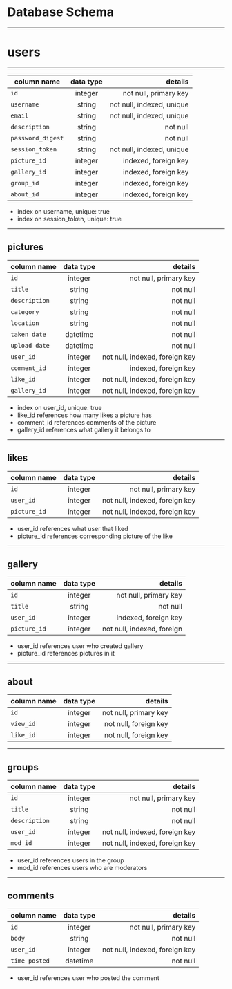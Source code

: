 # Database Schema
----
# users
----
| column name   |data type|details|
| ------------- |:-------------:| -----:|
| `id`    | integer | not null, primary key |
| `username`|  string | not null, indexed, unique|
| `email` | string | not null, indexed, unique |
|`description` | string | not null|
| `password_digest`| string| not null|
| `session_token`| string | not null, indexed, unique|
|`picture_id`| integer | indexed, foreign key|
|`gallery_id`| integer | indexed, foreign key|
|`group_id`| integer | indexed, foreign key |
|`about_id`| integer | indexed, foreign key|

* index on username, unique: true
* index on session_token, unique: true
--------
<!-- view ids?? view table?? -->
 pictures
--------
|column name | data type| details|
|------------|:---------:|--------:|
|`id`|integer|not null, primary key|
|`title`| string | not null|
|`description`| string |not null|
|`category`| string | not null|
|`location`| string | not null|
|`taken date`| datetime | not null|
|`upload date`| datetime | not null|
|`user_id`| integer | not null, indexed, foreign key|
|`comment_id`| integer| indexed, foreign key|
|`like_id`| integer | not null, indexed, foreign key|
|`gallery_id`| integer| not null, indexed, foreign key|

* index on user_id, unique: true
* like_id references how many likes a picture has
* comment_id references comments of the picture
* gallery_id references what gallery it belongs to
---
likes
-----
|column name | data type| details|
|------------|:---------:|--------:|
|`id`| integer | not null, primary key|
|`user_id`| integer| not null, indexed, foreign key|
|`picture_id`|integer|not null, indexed, foreign key|
* user_id references what user that liked
* picture_id references corresponding picture of the like
---
gallery
-------
|column name | data type| details|
|------------|:---------:|--------:|
|`id`| integer | not null, primary key|
|`title`|string|not null|
|`user_id`|integer| indexed, foreign key|
|`picture_id`| integer|not null, indexed, foreign|
* user_id references user who created gallery
* picture_id references pictures in it
---
about
-------
|column name | data type| details|
|------------|:---------:|--------:|
|`id`| integer | not null, primary key|
|`view_id`| integer | not null, foreign key|
|`like_id`| integer | not null, foreign key|
---
<!-- groups have posts that are pictures! -->
groups
------
|column name | data type| details|
|------------|:---------:|--------:|
|`id`| integer | not null, primary key|
|`title`| string | not null|
|`description`| string | not null|
|`user_id`| integer | not null, indexed, foreign key|
|`mod_id`| integer | not null, indexed, foreign key|
* user_id references users in the group
* mod_id references users who are moderators
---
comments
------
|column name | data type| details|
|------------|:---------:|--------:|
|`id`| integer | not null, primary key|
|`body`| string | not null|
|`user_id`| integer | not null, indexed, foreign key|
|`time posted`| datetime | not null|
* user_id references user who posted the comment

